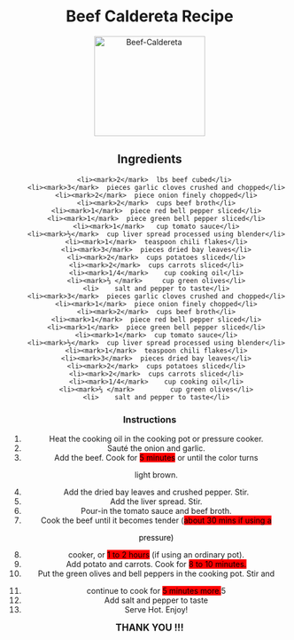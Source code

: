 <!DOCTYPE html>
<html>
<head>
<title>Recipe</title>
</head>

<body style=text-align:center;>


<style>

body {
  background-image: url('Beef-Caldereta.jpg');
  background-repeat: no-repeat;
  background-attachment: fixed; 
  background-size: 100% 100%;
}

mark { 
  background-color: red;
  color: black;
}
</style>
</head>



<body style=text-align:center;>
<h1>Beef Caldereta Recipe</h1>

<img src="Beef-Caldereta.jpg" alt="Beef-Caldereta" width="200" height="180">

<h2 > Ingredients </h2>
<ul>
	

	<li><mark>2</mark> 	lbs beef cubed</li> 
	<li><mark>3</mark> 	pieces garlic cloves crushed and chopped</li>
    <li><mark>2</mark> 	piece onion finely chopped</li>
    <li><mark>2</mark> 	cups beef broth</li>
    <li><mark>1</mark> 	piece red bell pepper sliced</li>
    <li><mark>1</mark> 	piece green bell pepper sliced</li>
    <li><mark>1</mark>	 cup tomato sauce</li>
    <li><mark>½</mark> 	cup liver spread processed using blender</li>
    <li><mark>1</mark> 	teaspoon chili flakes</li>
    <li><mark>3</mark> 	pieces dried bay leaves</li>
    <li><mark>2</mark> 	cups potatoes sliced</li>
    <li><mark>2</mark> 	cups carrots sliced</li>
    <li><mark>1/4</mark> 	cup cooking oil</li>
    <li><mark>⅔ </mark> 	cup green olives</li>
    <li>	salt and pepper to taste</li>
    <li><mark>3</mark>	pieces garlic cloves crushed and chopped</li>
    <li><mark>1</mark> 	piece onion finely chopped</li>
    <li><mark>2</mark> 	cups beef broth</li>
    <li><mark>1</mark> 	piece red bell pepper sliced</li>
    <li><mark>1</mark> 	piece green bell pepper sliced</li>
    <li><mark>1</mark> 	cup tomato sauce</li>
    <li><mark>½</mark> 	cup liver spread processed using blender</li>
    <li><mark>1</mark> 	teaspoon chili flakes</li>
    <li><mark>3</mark> 	pieces dried bay leaves</li>
    <li><mark>2</mark>	cups potatoes sliced</li>
    <li><mark>2</mark> 	cups carrots sliced</li>
    <li><mark>1/4</mark> 	cup cooking oil</li>
    <li><mark>⅔ </mark>  		cup green olives</li>
    <li>	salt and pepper to taste</li>
</ul>


<h3>Instructions</h3>
<ol style=type"1">
	<li>Heat the cooking oil in the cooking pot or pressure cooker.</li>
    <li>Sauté the onion and garlic.</li>
    <li>Add the beef. Cook for <mark>5 minutes</mark>	or until the color turns 

light brown.</li>
    <li>Add the dried bay leaves and crushed pepper. Stir.</li>
    <li>Add the liver spread. Stir.</li>
    <li>Pour-in the tomato sauce and beef broth.</li>
    <li>Cook the beef until it becomes tender (<mark>about 30 mins if using a 

pressure</mark>)  </li> 
    <li>cooker, or <mark>1 to 2 hours</mark> 	(if using an ordinary pot).</li>
    <li>Add potato and carrots. Cook for <mark>8 to 10 minutes.</mark></li>
    <li>Put the green olives and bell peppers in the cooking pot. Stir and</li> 

<li>continue to cook for <mark>5 minutes more.</mark>5</li>
    <li>Add salt and pepper to taste</li>
    <li>Serve Hot. Enjoy!</li>
    </ol>	

<p><big><b>THANK YOU	!!!</big></b></p>
</body>
</html>

